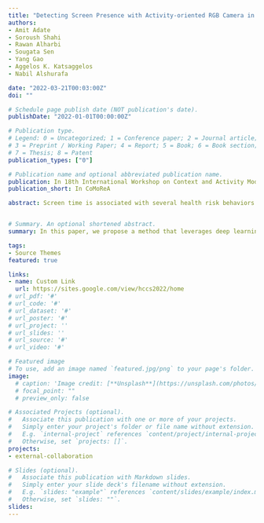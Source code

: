 ```yaml
---
title: "Detecting Screen Presence with Activity-oriented RGB Camera in Egocentric Videos"
authors:
- Amit Adate
- Soroush Shahi
- Rawan Alharbi
- Sougata Sen
- Yang Gao
- Aggelos K. Katsaggelos
- Nabil Alshurafa

date: "2022-03-21T00:03:00Z"
doi: ""

# Schedule page publish date (NOT publication's date).
publishDate: "2022-01-01T00:00:00Z"

# Publication type.
# Legend: 0 = Uncategorized; 1 = Conference paper; 2 = Journal article;
# 3 = Preprint / Working Paper; 4 = Report; 5 = Book; 6 = Book section;
# 7 = Thesis; 8 = Patent
publication_types: ["0"]

# Publication name and optional abbreviated publication name.
publication: In 18th International Workshop on Context and Activity Modeling and Recognition (CoMoReA)
publication_short: In CoMoReA

abstract: Screen time is associated with several health risk behaviors including mindless eating, sedentary behavior, and decreased academic performance. Screen time behavior is traditionally assessed with self-report measures, which are known to be burdensome, inaccurate, and imprecise. Recent methods to automatically detect screen time are geared more towards detecting television screens from wearable cameras that record high-resolution video. Activity-oriented wearable cameras (i.e., cameras oriented towards the wearer with a fisheye lens) have recently been designed and shown to reduce privacy concerns, yet pose a greater challenge in capturing screens due to their orientation and fewer pixels on target. Methods that detect screens from low-power, low-resolution wearable camera video are needed given the increased adoption of such devices in longitudinal studies. We propose a method that leverages deep learning algorithms and lower-resolution images from an activity-oriented camera to detect screen presence from multiple types of screens with high variability of pixel on target (e.g., near and far TV, smartphones, laptops, and tablets). We test our system in a real-world study comprising 10 individuals, 80 hours of data, and 1.2 million low-resolution RGB frames. Our results outperform existing state-of-the-art video screen detection methods yielding an F1-score of 81%. This paper demonstrates the potential for detecting screen-watching behavior in longitudinal studies using activity-oriented cameras, paving the way for a nuanced understanding of screen time’s relationship with health risk behaviors.


# Summary. An optional shortened abstract.
summary: In this paper, we propose a method that leverages deep learning algorithms and lower-resolution images from an activity-oriented camera to detect screen presence from multiple types of screens with high variability of pixel on target (e.g., near and far TV, smartphones, laptops, and tablets).

tags:
- Source Themes
featured: true

links:
- name: Custom Link
  url: https://sites.google.com/view/hccs2022/home
# url_pdf: '#'
# url_code: '#'
# url_dataset: '#'
# url_poster: '#'
# url_project: ''
# url_slides: ''
# url_source: '#'
# url_video: '#'

# Featured image
# To use, add an image named `featured.jpg/png` to your page's folder. 
image:
  # caption: 'Image credit: [**Unsplash**](https://unsplash.com/photos/pLCdAaMFLTE)'
  # focal_point: ""
  # preview_only: false

# Associated Projects (optional).
#   Associate this publication with one or more of your projects.
#   Simply enter your project's folder or file name without extension.
#   E.g. `internal-project` references `content/project/internal-project/index.md`.
#   Otherwise, set `projects: []`.
projects:
- external-collaboration

# Slides (optional).
#   Associate this publication with Markdown slides.
#   Simply enter your slide deck's filename without extension.
#   E.g. `slides: "example"` references `content/slides/example/index.md`.
#   Otherwise, set `slides: ""`.
slides:
---
```


<!-- {{% callout note %}}
Click the *Cite* button above to demo the feature to enable visitors to import publication metadata into their reference management software.
{{% /callout %}}

Supplementary notes can be added here, including [code and math](https://sourcethemes.com/academic/docs/writing-markdown-latex/).
 -->